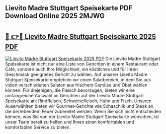 ## Lievito Madre Stuttgart Speisekarte PDF Download Online 2025 2MJWG

# <h2><a href="http://gccr8p.nevu.top/?p=Lievito+Madre+Stuttgart+Speisekarte">🔗 👉🔴 Lievito Madre Stuttgart Speisekarte 2025 PDF</a></h2>

[![Lievito Madre Stuttgart Speisekarte 2025 PDF](https://i.imgur.com/dBaPXMq.png)](http://gccr8p.nevu.top/?p=Lievito+Madre+Stuttgart+Speisekarte)
Die Lievito Madre Stuttgart Speisekarte ist nicht nur eine Liste von Gerichten in einem Restaurant oder Café, sondern auch Ihre Möglichkeit, ein köstliches und für Ihren Geschmack geeignetes Gericht zu wählen. Auf unserer Lievito Madre Stuttgart Speisekarte empfehlen wir einen Salatbereich, in dem Sie aus vielen verschiedenen Salaten aus frischem Gemüse und Obst wählen können. Für diejenigen, die Fleisch bevorzugen, bieten wir eine umfangreiche Auswahl an Gerichten auf der Lievito Madre Stuttgart Speisekarte an: Rindfleisch, Schweinefleisch, Huhn und Fisch. Unseren Auserwählten bieten wir Gourmet-Gerichte wie Schaschlik und Steak an, die bei lebendem Feuer zubereitet werden. Wenn Sie sich nicht entscheiden können, was Sie von der Lievito Madre Stuttgart Speisekarte wünschen, ist unser Team bereit zu helfen und Ihnen einen komfortablen und komfortablen Service zu bieten.
